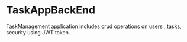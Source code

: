 # TaskAppBackEnd
TaskManagement application includes crud operations on users , tasks, security using JWT token.
